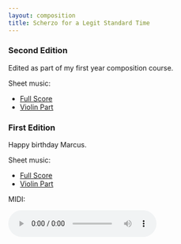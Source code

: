 ```yaml
---
layout: composition
title: Scherzo for a Legit Standard Time
---
```


### Second Edition

Edited as part of my first year composition course.

Sheet music:

* [Full Score](/files/music/scherzo-legit-standard-time-2e-fullscore.pdf)
* [Violin Part](/files/music/scherzo-legit-standard-time-2e-violin.pdf)

### First Edition

Happy birthday Marcus.

Sheet music:

* [Full Score](/files/music/scherzo-legit-standard-time-fullscore.pdf)
* [Violin Part](/files/music/scherzo-legit-standard-time-violin.pdf)

MIDI:

<audio controls>
    <source src="/files/music/scherzo-legit-standard-time-midi.mp3" type="audio/mpeg">
</audio>
